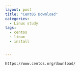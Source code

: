 ```yaml
---
layout: post
title: "CentOS Download"
categories:
  - Linux study
tags:
  - centos
  - linux
  - install


---
```


```
https://www.centos.org/download/
```